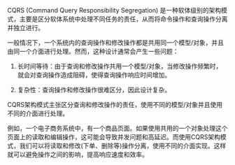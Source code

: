 

CQRS (Command Query Responsibility Segregation) 是一种软体级别的架构模式，主要是区分软体系统中处理不同任务的责任，从而将命令操作和查询操作分离并独立进行。

一般情况下，一个系统内的查询操作和修改操作都是共用同一个模型/对象，并且由同一个介面进行处理。然而，这种设计通常会产生一些问题：

1. 长时间等待：由于查询和修改操作共用一个模型/对象，当修改操作频繁时，就会对查询操作造成阻碍，使得查询操作响应时间增加。

2. 复杂性：查询操作和修改操作很难区分，因此设计复杂。

CQRS架构模式主张区分查询和修改操作的责任，使用不同的模型/对象并且使用不同的介面进行处理。 

例如，一个电子商务系统中，有一个商品页面。如果使用共用的一个对象处理这个页面上的读取和编辑操作，这可能会导致并发问题和高延迟。而使用CQRS架构模式，我们可以将读取和修改(下单、删除等)操作分离，使用不同的介面实现。这样就可以避免操作之间的影响，提高响应速度和效率。